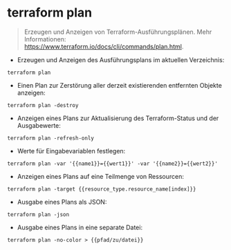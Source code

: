 # terraform plan

> Erzeugen und Anzeigen von Terraform-Ausführungsplänen.
> Mehr Informationen: <https://www.terraform.io/docs/cli/commands/plan.html>.

- Erzeugen und Anzeigen des Ausführungsplans im aktuellen Verzeichnis:

`terraform plan`

- Einen Plan zur Zerstörung aller derzeit existierenden entfernten Objekte anzeigen:

`terraform plan -destroy`

- Anzeigen eines Plans zur Aktualisierung des Terraform-Status und der Ausgabewerte:

`terraform plan -refresh-only`

- Werte für Eingabevariablen festlegen:

`terraform plan -var '{{name1}}={{wert1}}' -var '{{name2}}={{wert2}}'`

- Anzeigen eines Plans auf eine Teilmenge von Ressourcen:

`terraform plan -target {{resource_type.resource_name[index]}}`

- Ausgabe eines Plans als JSON:

`terraform plan -json`

- Ausgabe eines Plans in eine separate Datei:

`terraform plan -no-color > {{pfad/zu/datei}}`
